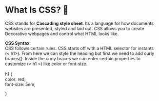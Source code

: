 # What Is CSS? 🧐 </br>

CSS stands for **Cascading style sheet**. Its a language for how documents websites are presented, styled and laid out. CSS allows you to create Decorative webpages and control what HTML looks like.

**CSS Syntax** </br>
CSS follows certain rules. CSS starts off with a HTML selector for instants (< h1>). From here we can style the heading but first we need to add curly braces{}. Inside the curly braces we can enter certain properties to customize (< h1 >) like color or font-size. </br>  
h1 { </br>
color: red;  
 font-size: 5em;

}

